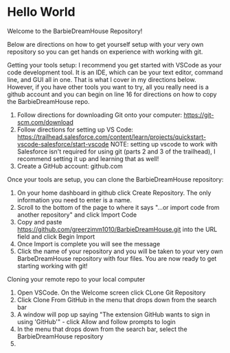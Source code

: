 ﻿# Hello World
 Welcome to the BarbieDreamHouse Repository! 

Below are directions on how to get yourself setup with your very own repository so you can get hands on experience with working with git. 

Getting your tools setup:
I recommend you get started with VSCode as your code development tool. It is an IDE, which can be your text editor, command line, and GUI all in one. That is what I cover in my directions below. 
However, if you have other tools you want to try, all you really need is a github account and you can begin on line 16 for directions on how to copy the BarbieDreamHouse repo.
1. Follow directions for downloading Git onto your computer: https://git-scm.com/download
2. Follow directions for setting up VS Code: https://trailhead.salesforce.com/content/learn/projects/quickstart-vscode-salesforce/start-vscode
      NOTE: setting up vscode to work with Salesforce isn't required for using git (parts 2 and 3 of the trailhead), I recommend setting it up and learning that as well!
3. Create a GitHub account: github.com
      
Once your tools are setup, you can clone the BarbieDreamHouse repository:
1. On your home dashboard in github click Create Repository. The only information you need to enter is a name.
2. Scroll to the bottom of the page to where it says "…or import code from another repository" and click Import Code
3. Copy and paste https://github.com/greerzimm1010/BarbieDreamHouse.git into the URL field and click Begin Import
4. Once Import is complete you will see the message
5. Click the name of your repository and you will be taken to your very own BarbeDreamHouse repository with four files. You are now ready to get starting working with git!

Cloning your remote repo to your local computer
1. Open VSCode. On the Welcome screen click CLone Git Repository
2. Click Clone From GitHub in the menu that drops down from the search bar
3. A window will pop up saying "The extension GitHub wants to sign in using 'GitHub'" - click Allow and follow prompts to login
4. In the menu that drops down from the search bar, select the BarbieDreamHouse repository
5. 


